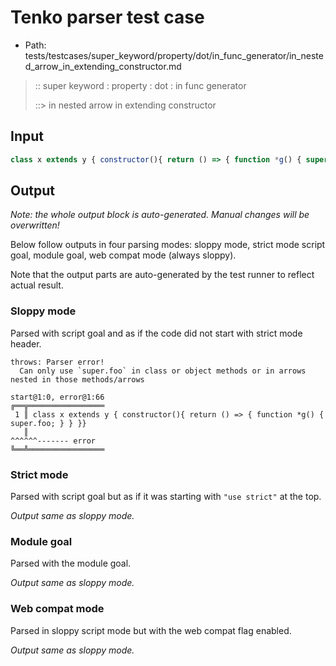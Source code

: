 # Tenko parser test case

- Path: tests/testcases/super_keyword/property/dot/in_func_generator/in_nested_arrow_in_extending_constructor.md

> :: super keyword : property : dot : in func generator
>
> ::> in nested arrow in extending constructor

## Input

`````js
class x extends y { constructor(){ return () => { function *g() { super.foo; } } }}
`````

## Output

_Note: the whole output block is auto-generated. Manual changes will be overwritten!_

Below follow outputs in four parsing modes: sloppy mode, strict mode script goal, module goal, web compat mode (always sloppy).

Note that the output parts are auto-generated by the test runner to reflect actual result.

### Sloppy mode

Parsed with script goal and as if the code did not start with strict mode header.

`````
throws: Parser error!
  Can only use `super.foo` in class or object methods or in arrows nested in those methods/arrows

start@1:0, error@1:66
╔══╦═════════════════
 1 ║ class x extends y { constructor(){ return () => { function *g() { super.foo; } } }}
   ║                                                                   ^^^^^^------- error
╚══╩═════════════════

`````

### Strict mode

Parsed with script goal but as if it was starting with `"use strict"` at the top.

_Output same as sloppy mode._

### Module goal

Parsed with the module goal.

_Output same as sloppy mode._

### Web compat mode

Parsed in sloppy script mode but with the web compat flag enabled.

_Output same as sloppy mode._

